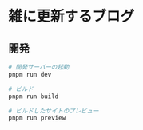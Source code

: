 # 雑に更新するブログ

## 開発

```bash
# 開発サーバーの起動
pnpm run dev

# ビルド
pnpm run build

# ビルドしたサイトのプレビュー
pnpm run preview
```
